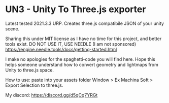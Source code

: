 # UN3 - Unity To Three.js exporter
 Latest tested 2021.3.3 URP. Creates three.js compatibile JSON of your unity scene. 
 
 Sharing this under MIT license as I have no time for this project, and better tools exist.
 DO NOT USE IT, USE NEEDLE (I am not sponsored) https://engine.needle.tools/docs/getting-started.html

I make no apologies for the spaghetti-code you will find here. Hope this helps someone understand how to convert geometry and lightmaps from Unity to three.js space.

How to use: paste into your assets folder
Window > Ex Machina Soft > Export Selection to three.js.

My discord:
https://discord.gg/d5qCq7YRGt
